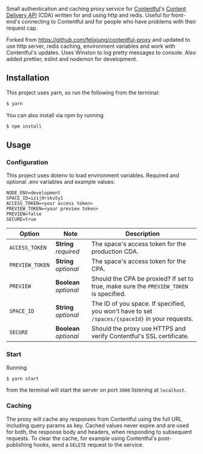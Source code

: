Small authentication and caching proxy service for [Contentful](http://contentful.com)'s [Content Delivery API](https://www.contentful.com/developers/docs/references/content-delivery-api/) (CDA) written for and using http and redis. Useful for front-end's connecting to Contentful and for people who have problems with their request cap.

Forked from https://github.com/felixjung/contentful-proxy and updated to use http server, redis caching, environment variables and work with Contentful's updates. Uses Winston to log pretty messages to console. Also added prettier, eslint and nodemon for development.

## Installation

This project uses yarn, so run the following from the terminal:

``` bash
$ yarn
```

You can also install via npm by running

``` bash
$ npm install
```

## Usage

### Configuration

This project uses dotenv to load environment variables. Required and optional .env variables and example values:
```
NODE_ENV=development
SPACE_ID=izij9rskv5y1
ACCESS_TOKEN=<your access token>
PREVIEW_TOKEN=<your preview token>
PREVIEW=false
SECURE=true
```

| Option         | Note                   | Description                              |
| -------------- | ---------------------- | ---------------------------------------- |
| `ACCESS_TOKEN`  | **String** *required*  | The space's access token for the production CDA. |
| `PREVIEW_TOKEN` | **String** *optional*  | The space's access token for the CPA.    |
| `PREVIEW`      | **Boolean** *optional* | Should the CPA be proxied? If set to true, make sure the `PREVIEW_TOKEN` is specified. |
| `SPACE_ID`      | **String** *optional*  | The ID of you space. If specified, you won't have to set `/spaces/{spaceId}` in your requests. |
| `SECURE`       | **Boolean** *optional* | Should the proxy use HTTPS and verify Contentful's SSL certificate. |

### Start

Running

``` bash
$ yarn start
```
from the terminal will start the server on port `3000` listening at `localhost`.

### Caching

The proxy will cache any responses from Contentful using the full URL including
query params as key. Cached values never expire and are used for both, the
response body and headers, when responding to subsequent requests. To clear the
cache, for example using Contentful's post-publishing hooks, send a `DELETE`
request to the service.



